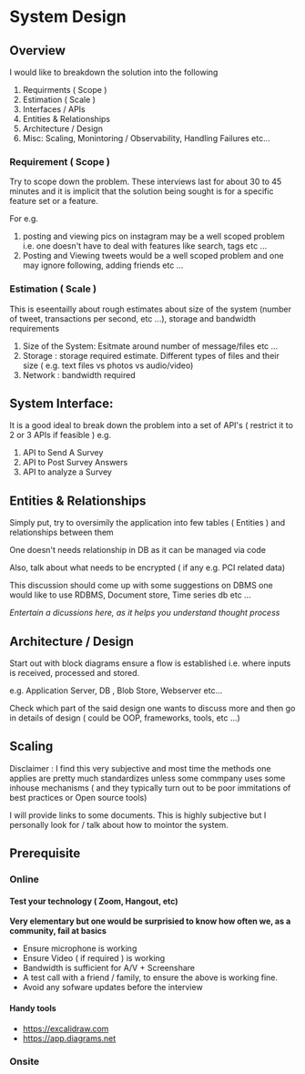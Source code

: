 # System Design

## Overview

I would like to breakdown the solution into the following

1. Requirments ( Scope )
2. Estimation ( Scale )
3. Interfaces / APIs
4. Entities & Relationships
5. Architecture / Design
6. Misc: Scaling, Monintoring / Observability, Handling Failures etc... 

### Requirement ( Scope )

Try to scope down the problem. These interviews last for about 30 to 45 minutes and it is implicit that the solution being sought is for a specific feature set or a feature. 

For e.g. 

1. posting and viewing pics on instagram may be a well scoped problem i.e. one doesn't have to deal with features like search, tags etc ...
2. Posting and Viewing tweets would be a well scoped problem and one may ignore following, adding friends etc ...

### Estimation ( Scale )

This is eseentailly about rough estimates about size of the system (number of tweet, transactions per second, etc ...), storage and bandwidth requirements

1. Size of the System: Esitmate around number of message/files etc ...
2. Storage : storage required estimate. Different types of files and their size ( e.g. text files vs photos vs audio/video)
3. Network : bandwidth required

## System Interface: 

It is a good ideal to break down the problem into a set of API's ( restrict it to 2 or 3 APIs if feasible )
e.g. 

1. API to Send A Survey 
2. API to Post Survey Answers
3. API to analyze a Survey


## Entities & Relationships

Simply put, try to oversimily the application into few tables ( Entities ) and relationships between them

One doesn't  needs relationship in DB as it can be managed via code 

Also, talk about what needs to be encrypted ( if any e.g. PCI related data)

This discussion should come up with some suggestions on DBMS one would like to use RDBMS, Document store, Time series db etc ...

*Entertain a dicussions here, as it helps you understand thought process*


## Architecture / Design

Start out with block diagrams ensure a flow is established i.e. where inputs is received, processed and stored.

e.g. Application Server, DB , Blob Store, Webserver etc...

Check which part of the said design one wants to discuss more and then go in details of design ( could be OOP, frameworks, tools, etc ...)


## Scaling

Disclaimer : I find this very subjective and most time the methods one applies are pretty much standardizes unless some commpany uses some inhouse mechanisms ( and they typically turn out to be poor immitations of best practices or Open source tools)

I will provide links to some documents. This is highly subjective but I personally look for / talk about how to mointor the system. 
## Prerequisite
### Online 

#### Test your technology ( Zoom, Hangout, etc)
__Very elementary but one would be surprisied to know how often we, as a community, fail at basics__ 

* Ensure microphone is working
* Ensure Video ( if required ) is working 
* Bandwidth is sufficient for A/V + Screenshare
* A test call with a friend / family, to ensure the above is working fine.
* Avoid any sofware updates before the interview

#### Handy tools

* https://excalidraw.com
* https://app.diagrams.net

### Onsite

